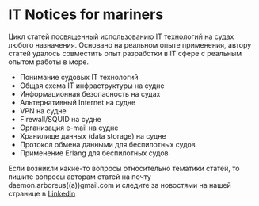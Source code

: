 # IT Notices for mariners

Цикл статей посвященный использованию IT технологий на судах любого назначения. Основано на реальном опыте применения, автору статей удалось совместить опыт разработки в IT сфере с реальным опытом работы в море.

* Понимание судовых IT технологий
* Общая схема IT инфраструктуры на судне
* Информационная безопасность на судах
* Альтернативный Internet на судне
* VPN на судне
* Firewall/SQUID на судне
* Организация e-mail на судне
* Хранилище данных (data storage) на судне
* Протокол обмена данными для беспилотных судов
* Применение Erlang для беспилотных судов

Если возникли какие-то вопросы относительно тематики статей, то пишите вопросы авторам статей на почту daemon.arboreus((a))gmail.com и следите за новостями на нашей странице в [Linkedin](https://www.linkedin.com/company/arboreus-systems/)